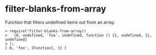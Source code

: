filter-blanks-from-array
========================

Function that filters undefined items out from an array.

```
> require("filter-blanks-from-array)(
>   [0, undefined, 'foo', undefined, function () {}, undefined, {}, undefined]
> );
[ 0, 'foo', [Function], {} ]
```
